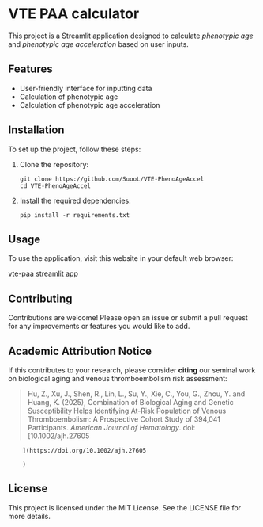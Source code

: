 # VTE PAA calculator

This project is a Streamlit application designed to calculate *phenotypic age* and *phenotypic age acceleration* based on user inputs.

## Features

- User-friendly interface for inputting data
- Calculation of phenotypic age
- Calculation of phenotypic age acceleration

## Installation

To set up the project, follow these steps:

1. Clone the repository:

   ```
   git clone https://github.com/SuooL/VTE-PhenoAgeAccel
   cd VTE-PhenoAgeAccel
   ```

2. Install the required dependencies:
   ```
   pip install -r requirements.txt
   ```

## Usage

To use the application, visit this website in your default web browser:

[vte-paa streamlit app](https://vte-paa.streamlit.app/)

## Contributing

Contributions are welcome! Please open an issue or submit a pull request for any improvements or features you would like to add.

## Academic Attribution Notice

If this contributes to your research, please consider **citing** our seminal work on biological aging and venous thromboembolism risk assessment:

> Hu, Z., Xu, J., Shen, R., Lin, L., Su, Y., Xie, C., You, G., Zhou, Y. and Huang, K. (2025), Combination of Biological Aging and Genetic Susceptibility Helps Identifying At-Risk Population of Venous Thromboembolism: A Prospective Cohort Study of 394,041 Participants. _American Journal of Hematology_. doi: [10.1002/ajh.27605
        
        ](https://doi.org/10.1002/ajh.27605
        
        )

## License

This project is licensed under the MIT License. See the LICENSE file for more details.
